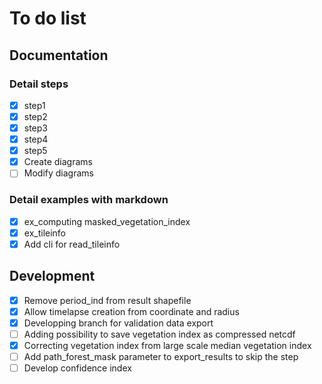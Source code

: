 # To do list
## Documentation
### Detail steps
- [x] step1
- [x] step2
- [x] step3
- [x] step4
- [x] step5
- [x] Create diagrams
- [ ] Modify diagrams
### Detail examples with markdown
- [x] ex_computing masked_vegetation_index
- [x] ex_tileinfo
- [x] Add cli for read_tileinfo
## Development
- [x] Remove period_ind from result shapefile
- [x] Allow timelapse creation from coordinate and radius
- [x] Developping branch for validation data export
- [ ] Adding possibility to save vegetation index as compressed netcdf
- [x] Correcting vegetation index from large scale median vegetation index 
- [ ] Add path_forest_mask parameter to export_results to skip the step
- [ ] Develop confidence index
